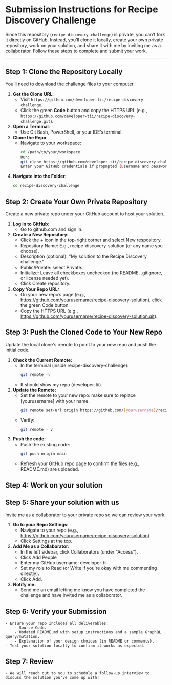 # Submission Instructions for Recipe Discovery Challenge

Since this repository (`recipe-discovery-challenge`) is private, you can’t fork it directly on GitHub. Instead, you’ll clone it locally, create your own private repository, work on your solution, and share it with me by inviting me as a collaborator. Follow these steps to complete and submit your work.

---

## Step 1: Clone the Repository Locally
You’ll need to download the challenge files to your computer.

1. **Get the Clone URL**:
   - Visit `https://github.com/developer-tii/recipe-discovery-challenge`.
   - Click the green **Code** button and copy the HTTPS URL (e.g., `https://github.com/developer-tii/recipe-discovery-challenge.git`).
2. **Open a Terminal**:
   - Use Git Bash, PowerShell, or your IDE’s terminal.
3. **Clone the Repo**:
   - Navigate to your workspace:
     ```bash
     cd /path/to/your/workspace
     Run:
     git clone https://github.com/developer-tii/recipe-discovery-challenge.git
     Enter your GitHub credentials if propmpted (username and password or a personal access token).

4. **Navigate into the Folder:**
    ```bash
    cd recipe-discovery-challenge

## Step 2: Create Your Own Private Repository
Create a new private repo under your GitHub account to host your solution.

1. **Log in to GitHub:**
    - Go to github.com and sign in.
2. **Create a New Repository:**
    - Click the + icon in the top-right corner and select New respository.
    - Repository Name: E.g., recipe-discovery-solution (or any name you choose).
    - Description (optional): "My solution to the Recipe Discovery challenge."
    - Public/Private: select Private.
    - Initialize: Leave all checkboxes unchecked (no README, .gitignore, or license needed yet).
    - Click Create repository.
3. **Copy Your Repo URL:**
    - On your new repo’s page (e.g., https://github.com/yourusername/recipe-discovery-solution), click the green Code button.
    - Copy the HTTPS URL (e.g., https://github.com/yourusername/recipe-discovery-solution.git).

## Step 3: Push the Cloned Code to Your New Repo
Update the local clone's remote to point to your new repo and push the initial code.

1. **Check the Current Remote:**
    - In the terminal (inside recipe-discovery-challenge):
      ```bash
      git remote -v
    - It should show my repo (developer-tii).
2. **Update the Remote:**
    - Set the remote to your new repo: make sure to replace [yourusername] with your name.
      ```bash
      git remote set-url origin https://github.com/[yourusername]/recipe-discovery-solution.git
    - Verify:
      ```bash
      git remote - v
3. **Push the code:**
    - Push the existing code:
      ```bash
      git push origin main
    - Refresh your GitHub repo page to confirm the files (e.g., README.md) are uploaded.
## Step 4: Work on your solution

## Step 5: Share your solution with us
Invite me as a collaborator to your private repo so we can review your work.

1. **Go to your Repo Settings:**
    - Navigate to your repo (e.g., https://github.com/yourusername/recipe-discovery-solution).
    - Click Settings at the top.
2. **Add Me as a Collaborator:**
    - In the left sidebar, click Collaborators (under "Access").
    - Click Add People
    - Enter my GitHub username: developer-tii
    - Set my role to Read (or Write if you're okay with me commenting directly).
    - Click Add.
4. **Notify me:**
    - Send me an email letting me know you have completed the challenge and have invited me as a collaborator. 

## Step 6: Verify your Submission
    - Ensure your repo includes all deliverables:
        - Source Code.
        - Updated README.md with setup instructions and a sample GraphQL query/mutation.
        - Explanation of your design choices (in README or comments).
    - Test your solution locally to confirm it works as expected.

## Step 7: Review
    - We will reach out to you to schedule a follow-up interview to discuss the solution you've come up with!
    
